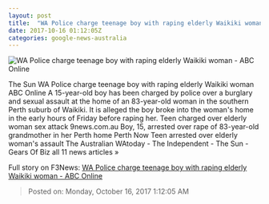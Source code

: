```yaml
---
layout: post
title:  "WA Police charge teenage boy with raping elderly Waikiki woman - ABC Online"
date: 2017-10-16 01:12:05Z
categories: google-news-australia
---
```


![WA Police charge teenage boy with raping elderly Waikiki woman - ABC Online](http://www.abc.net.au/news/linkableblob/8413676/data/abc-news-og-data.jpg)

The Sun WA Police charge teenage boy with raping elderly Waikiki woman ABC Online A 15-year-old boy has been charged by police over a burglary and sexual assault at the home of an 83-year-old woman in the southern Perth suburb of Waikiki. It is alleged the boy broke into the woman's home in the early hours of Friday before raping her. Teen charged over elderly woman sex attack 9news.com.au Boy, 15, arrested over rape of 83-year-old grandmother in her Perth home Perth Now Teen arrested over elderly woman's assault The Australian WAtoday - The Independent - The Sun - Gears Of Biz all 11 news articles »


Full story on F3News: [WA Police charge teenage boy with raping elderly Waikiki woman - ABC Online](http://www.f3nws.com/n/uTYV2B)

> Posted on: Monday, October 16, 2017 1:12:05 AM
